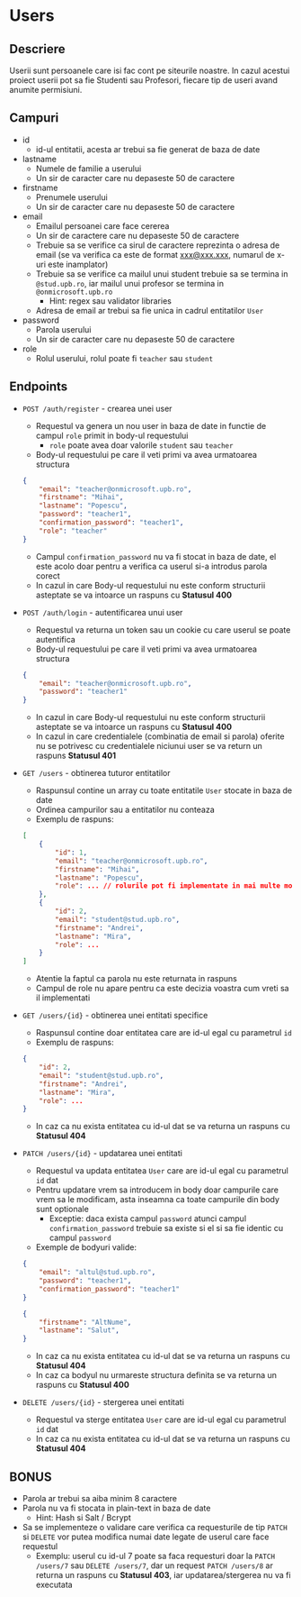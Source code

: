 # Users
## Descriere
Userii sunt persoanele care isi fac cont pe siteurile noastre. In cazul acestui proiect userii pot sa fie Studenti sau Profesori, fiecare tip de useri avand anumite permisiuni.

## Campuri
- id
    - id-ul entitatii, acesta ar trebui sa fie generat de baza de date
- lastname
    - Numele de familie a userului
    - Un sir de caracter care nu depaseste 50 de caractere
- firstname
    - Prenumele userului
    - Un sir de caracter care nu depaseste 50 de caractere
- email
    - Emailul persoanei care face cererea
    - Un sir de caractere care nu depaseste 50 de caractere
    - Trebuie sa se verifice ca sirul de caractere reprezinta o adresa de email (se va verifica ca este de format xxx@xxx.xxx, numarul de x-uri este inamplator)
    - Trebuie sa se verifice ca mailul unui student trebuie sa se termina in `@stud.upb.ro`, iar mailul unui profesor se termina in `@onmicrosoft.upb.ro`
        - Hint: regex sau validator libraries
    - Adresa de email ar trebui sa fie unica in cadrul entitatilor `User`
- password
    - Parola userului
    - Un sir de caracter care nu depaseste 50 de caractere
- role
    - Rolul userului, rolul poate fi `teacher` sau `student`

## Endpoints

- `POST /auth/register` - crearea unei user
    - Requestul va genera un nou user in baza de date in functie de campul `role` primit in body-ul requestului
        - `role` poate avea doar valorile `student` sau `teacher`
    - Body-ul requestului pe care il veti primi va avea urmatoarea structura
    ```json
    {
        "email": "teacher@onmicrosoft.upb.ro",
        "firstname": "Mihai",
        "lastname": "Popescu",
        "password": "teacher1",
        "confirmation_password": "teacher1",
        "role": "teacher"
    }
    ```
    - Campul `confirmation_password` nu va fi stocat in baza de date, el este acolo doar pentru a verifica ca userul si-a introdus parola corect
    - In cazul in care Body-ul requestului nu este conform structurii asteptate se va intoarce un raspuns cu __Statusul 400__

- `POST /auth/login` - autentificarea unui user
    - Requestul va returna un token sau un cookie cu care userul se poate autentifica
    - Body-ul requestului pe care il veti primi va avea urmatoarea structura
    ```json
    {
        "email": "teacher@onmicrosoft.upb.ro",
        "password": "teacher1"
    }
    ```
    - In cazul in care Body-ul requestului nu este conform structurii asteptate se va intoarce un raspuns cu __Statusul 400__
    - In cazul in care credentialele (combinatia de email si parola) oferite nu se potrivesc cu credentialele niciunui user se va return un raspuns __Statusul 401__

- `GET /users` - obtinerea tuturor entitatilor
    - Raspunsul contine un array cu toate entitatile `User` stocate in baza de date
    - Ordinea campurilor sau a entitatilor nu conteaza
    - Exemplu de raspuns:
    ```json
    [
        {
            "id": 1,
            "email": "teacher@onmicrosoft.upb.ro",
            "firstname": "Mihai",
            "lastname": "Popescu",
            "role": ... // rolurile pot fi implementate in mai multe moduri (care ar modifica structura responseului), din acest motiv nu am scris nicio valoare
        },
        {
            "id": 2,
            "email": "student@stud.upb.ro",
            "firstname": "Andrei",
            "lastname": "Mira",
            "role": ...
        }
    ]
    ```
    - Atentie la faptul ca parola nu este returnata in raspuns
    - Campul de role nu apare pentru ca este decizia voastra cum vreti sa il implementati

- `GET /users/{id}` - obtinerea unei entitati specifice
    - Raspunsul contine doar entitatea care are id-ul egal cu parametrul `id`
    - Exemplu de raspuns:
    ```json
    {
        "id": 2,
        "email": "student@stud.upb.ro",
        "firstname": "Andrei",
        "lastname": "Mira",
        "role": ...
    }
    ```
    - In caz ca nu exista entitatea cu id-ul dat se va returna un raspuns cu __Statusul 404__

- `PATCH /users/{id}` - updatarea unei entitati
    - Requestul va updata entitatea `User` care are id-ul egal cu parametrul `id` dat
    - Pentru updatare vrem sa introducem in body doar campurile care vrem sa le modificam, asta inseamna ca toate campurile din body sunt optionale
        - Exceptie: daca exista campul `password` atunci campul `confirmation_password` trebuie sa existe si el si sa fie identic cu campul `password`
    - Exemple de bodyuri valide:
    ```json
    {
        "email": "altul@stud.upb.ro",
        "password": "teacher1",
        "confirmation_password": "teacher1"
    }
    ```
    ```json
    {
        "firstname": "AltNume",
        "lastname": "Salut",
    }
    ```
    - In caz ca nu exista entitatea cu id-ul dat se va returna un raspuns cu __Statusul 404__
    - In caz ca bodyul nu urmareste structura definita se va returna un raspuns cu __Statusul 400__

- `DELETE /users/{id}` - stergerea unei entitati
    - Requestul va sterge entitatea `User` care are id-ul egal cu parametrul `id` dat
    - In caz ca nu exista entitatea cu id-ul dat se va returna un raspuns cu __Statusul 404__

## BONUS

- Parola ar trebui sa aiba minim 8 caractere
- Parola nu va fi stocata in plain-text in baza de date
    - Hint: Hash si Salt / Bcrypt
- Sa se implementeze o validare care verifica ca requesturile de tip `PATCH` si `DELETE` vor putea modifica numai date legate de userul care face requestul
    - Exemplu: userul cu id-ul 7 poate sa faca requesturi doar la `PATCH /users/7` sau `DELETE /users/7`, dar un request `PATCH /users/8` ar returna un raspuns cu __Statusul 403__, iar updatarea/stergerea nu va fi executata
